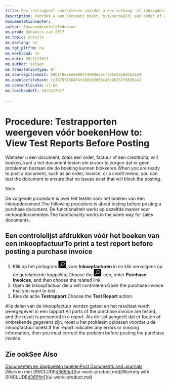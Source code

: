 ```yaml
---
title: Een testrapport controleren voordat u een verkoop- of inkoopdocument boekt
description: Voordat u een document boekt, bijvoorbeeld, een order of een creditnota, kunt u het testen en controleren op fouten die boeking kunnen blokkeren.
documentationcenter: 
author: SusanneWindfeldPedersen
ms.prod: dynamics-nav-2017
ms.topic: article
ms.devlang: na
ms.tgt_pltfrm: na
ms.workload: na
ms.date: 05/12/2017
ms.author: solsen
ms.translationtype: HT
ms.sourcegitcommit: b9b1f062ee6009f34698ea2cf33bc25bdd5b11e4
ms.openlocfilehash: 1c197576564f4fe88a92d06c43e2b237f6836aa1
ms.contentlocale: nl-be
ms.lasthandoff: 10/23/2017

---
```

# <a name="how-to-view-test-reports-before-posting"></a><span data-ttu-id="09cdc-103">Procedure: Testrapporten weergeven vóór boeken</span><span class="sxs-lookup"><span data-stu-id="09cdc-103">How to: View Test Reports Before Posting</span></span>
<span data-ttu-id="09cdc-104">Wanneer u een document, zoals een order, factuur of een creditnota, wilt boeken, kunt u het document testen om ervoor te zorgen dat er geen problemen bestaan die de boeking kunnen blokkeren.</span><span class="sxs-lookup"><span data-stu-id="09cdc-104">When you are ready to post a document, such as an order, invoice, or a credit memo, you can test the document to ensure that no issues exist that will block the posting.</span></span>

> [!NOTE]  
>   <span data-ttu-id="09cdc-105">De volgende procedure is over het testen vóór het boeken van een inkoopdocument.</span><span class="sxs-lookup"><span data-stu-id="09cdc-105">The following procedure is about testing before posting a purchase document.</span></span> <span data-ttu-id="09cdc-106">De functionaliteit werkt op dezelfde manier voor verkoopdocumenten.</span><span class="sxs-lookup"><span data-stu-id="09cdc-106">The functionality works in the same way for sales documents.</span></span>

## <a name="to-print-a-test-report-before-posting-a-purchase-invoice"></a><span data-ttu-id="09cdc-107">Een controlelijst afdrukken vóór het boeken van een inkoopfactuur</span><span class="sxs-lookup"><span data-stu-id="09cdc-107">To print a test report before posting a purchase invoice</span></span>
1. <span data-ttu-id="09cdc-108">Klik op het pictogram ![Zoeken naar pagina of rapport](media/ui-search/search_small.png "pictogram Zoeken naar pagina of rapport"), voer **Inkoopfacturen** in en klik vervolgens op de gerelateerde koppeling.</span><span class="sxs-lookup"><span data-stu-id="09cdc-108">Choose the ![Search for Page or Report](media/ui-search/search_small.png "Search for Page or Report icon") icon, enter **Purchase Invoices**, and then choose the related link.</span></span>
2. <span data-ttu-id="09cdc-109">Open de inkoopfactuur die u wilt controleren.</span><span class="sxs-lookup"><span data-stu-id="09cdc-109">Open the purchase invoice that you want to test.</span></span>
3. <span data-ttu-id="09cdc-110">Kies de actie **Testrapport**.</span><span class="sxs-lookup"><span data-stu-id="09cdc-110">Choose the **Test Report** action.</span></span>  

<span data-ttu-id="09cdc-111">Alle delen van de inkoopfactuur worden getest en het resultaat wordt weergegeven in een rapport.</span><span class="sxs-lookup"><span data-stu-id="09cdc-111">All parts of the purchase invoice are tested, and the result is presented in a report.</span></span> <span data-ttu-id="09cdc-112">Als de lijst aangeeft dat er fouten of ontbrekende gegevens zijn, moet u het probleem oplossen voordat u de inkoopfactuur boekt.</span><span class="sxs-lookup"><span data-stu-id="09cdc-112">If the report indicates any errors or missing information, then you must correct the problem before posting the purchase invoice.</span></span>

## <a name="see-also"></a><span data-ttu-id="09cdc-113">Zie ook</span><span class="sxs-lookup"><span data-stu-id="09cdc-113">See Also</span></span>
[<span data-ttu-id="09cdc-114">Documenten en dagboeken boeken</span><span class="sxs-lookup"><span data-stu-id="09cdc-114">Post Documents and Journals</span></span>](ui-post-documents-journals.md)  
<span data-ttu-id="09cdc-115">[Werken met [!INCLUDE[d365fin](includes/d365fin_md.md)]](ui-work-product.md)</span><span class="sxs-lookup"><span data-stu-id="09cdc-115">[Working with [!INCLUDE[d365fin](includes/d365fin_md.md)]](ui-work-product.md)</span></span>


